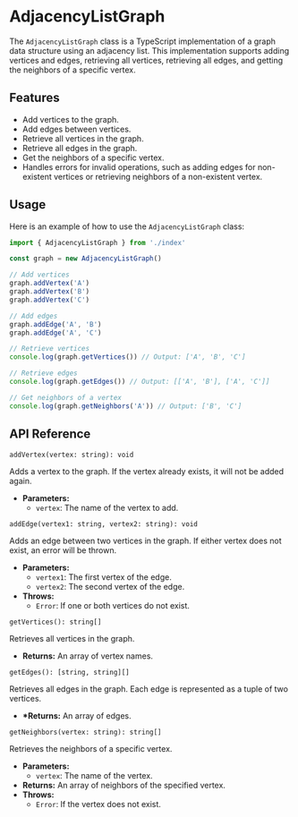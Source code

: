 # AdjacencyListGraph

The `AdjacencyListGraph` class is a TypeScript implementation of a graph data structure using an adjacency list. This implementation supports adding vertices and edges, retrieving all vertices, retrieving all edges, and getting the neighbors of a specific vertex.

## Features

- Add vertices to the graph.
- Add edges between vertices.
- Retrieve all vertices in the graph.
- Retrieve all edges in the graph.
- Get the neighbors of a specific vertex.
- Handles errors for invalid operations, such as adding edges for non-existent vertices or retrieving neighbors of a non-existent vertex.

## Usage

Here is an example of how to use the `AdjacencyListGraph` class:

```typescript
import { AdjacencyListGraph } from './index'

const graph = new AdjacencyListGraph()

// Add vertices
graph.addVertex('A')
graph.addVertex('B')
graph.addVertex('C')

// Add edges
graph.addEdge('A', 'B')
graph.addEdge('A', 'C')

// Retrieve vertices
console.log(graph.getVertices()) // Output: ['A', 'B', 'C']

// Retrieve edges
console.log(graph.getEdges()) // Output: [['A', 'B'], ['A', 'C']]

// Get neighbors of a vertex
console.log(graph.getNeighbors('A')) // Output: ['B', 'C']
```

## API Reference

`addVertex(vertex: string): void`

Adds a vertex to the graph. If the vertex already exists, it will not be added again.

- **Parameters:**
  - `vertex`: The name of the vertex to add.

`addEdge(vertex1: string, vertex2: string): void`

Adds an edge between two vertices in the graph. If either vertex does not exist, an error will be thrown.

- **Parameters:**
  - `vertex1`: The first vertex of the edge.
  - `vertex2`: The second vertex of the edge.
- **Throws:**
  - `Error`: If one or both vertices do not exist.

`getVertices(): string[]`

Retrieves all vertices in the graph.

- **Returns:** An array of vertex names.

`getEdges(): [string, string][]`

Retrieves all edges in the graph. Each edge is represented as a tuple of two vertices.

- **\*Returns:** An array of edges.

`getNeighbors(vertex: string): string[]`

Retrieves the neighbors of a specific vertex.

- **Parameters:**
  - `vertex`: The name of the vertex.
- **Returns:** An array of neighbors of the specified vertex.
- **Throws:**
  - `Error`: If the vertex does not exist.
